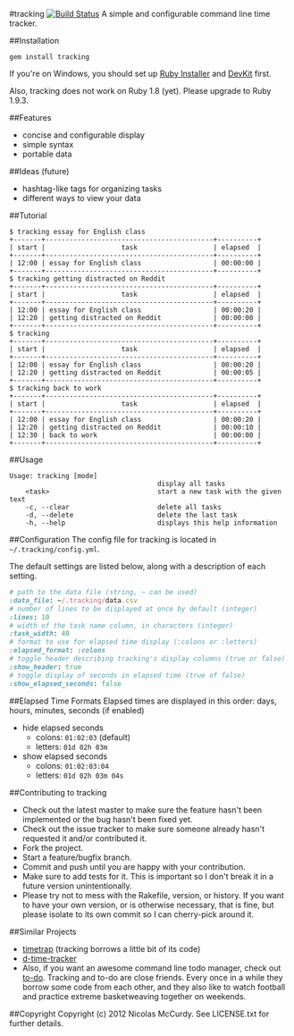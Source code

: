 #tracking [![Build Status](https://secure.travis-ci.org/thenickperson/tracking.png?branch=master)](http://travis-ci.org/thenickperson/tracking)
A simple and configurable command line time tracker.

##Installation

`gem install tracking`

If you're on Windows, you should set up [Ruby Installer](http://rubyinstaller.org/downloads/) and [DevKit](https://github.com/oneclick/rubyinstaller/wiki/Development-Kit) first.

Also, tracking does not work on Ruby 1.8 (yet). Please upgrade to Ruby 1.9.3.

##Features
- concise and configurable display
- simple syntax
- portable data

##Ideas (future)
- hashtag-like tags for organizing tasks
- different ways to view your data

##Tutorial
```
$ tracking essay for English class
+-------+------------------------------------------+----------+
| start |                   task                   | elapsed  |
+-------+------------------------------------------+----------+
| 12:00 | essay for English class                  | 00:00:00 |
+-------+------------------------------------------+----------+
$ tracking getting distracted on Reddit
+-------+------------------------------------------+----------+
| start |                   task                   | elapsed  |
+-------+------------------------------------------+----------+
| 12:00 | essay for English class                  | 00:00:20 |
| 12:20 | getting distracted on Reddit             | 00:00:00 |
+-------+------------------------------------------+----------+
$ tracking
+-------+------------------------------------------+----------+
| start |                   task                   | elapsed  |
+-------+------------------------------------------+----------+
| 12:00 | essay for English class                  | 00:00:20 |
| 12:20 | getting distracted on Reddit             | 00:00:05 |
+-------+------------------------------------------+----------+
$ tracking back to work
+-------+------------------------------------------+----------+
| start |                   task                   | elapsed  |
+-------+------------------------------------------+----------+
| 12:00 | essay for English class                  | 00:00:20 |
| 12:20 | getting distracted on Reddit             | 00:00:10 |
| 12:30 | back to work                             | 00:00:00 |
+-------+------------------------------------------+----------+
```

##Usage
```
Usage: tracking [mode]
                                     display all tasks
    <task>                           start a new task with the given text
    -c, --clear                      delete all tasks
    -d, --delete                     delete the last task
    -h, --help                       displays this help information
```

##Configuration
The config file for tracking is located in `~/.tracking/config.yml`.

The default settings are listed below, along with a description of each setting.
```ruby
# path to the data file (string, ~ can be used)
:data_file: ~/.tracking/data.csv
# number of lines to be displayed at once by default (integer)
:lines: 10
# width of the task name column, in characters (integer)
:task_width: 40
# format to use for elapsed time display (:colons or :letters)
:elapsed_format: :colons
# toggle header describing tracking's display columns (true or false)
:show_header: true
# toggle display of seconds in elapsed time (true of false)
:show_elapsed_seconds: false
```

##Elapsed Time Formats
Elapsed times are displayed in this order: days, hours, minutes, seconds (if enabled)
- hide elapsed seconds
	- colons: `01:02:03` (default)
	- letters: `01d 02h 03m`
- show elapsed seconds
	- colons: `01:02:03:04`
	- letters: `01d 02h 03m 04s`

##Contributing to tracking
- Check out the latest master to make sure the feature hasn't been implemented or the bug hasn't been fixed yet.
- Check out the issue tracker to make sure someone already hasn't requested it and/or contributed it.
- Fork the project.
- Start a feature/bugfix branch.
- Commit and push until you are happy with your contribution.
- Make sure to add tests for it. This is important so I don't break it in a future version unintentionally.
- Please try not to mess with the Rakefile, version, or history. If you want to have your own version, or is otherwise necessary, that is fine, but please isolate to its own commit so I can cherry-pick around it.

##Similar Projects
- [timetrap](https://github.com/samg/timetrap) (tracking borrows a little bit of its code)
- [d-time-tracker](https://github.com/DanielVF/d-time-tracker)
- Also, if you want an awesome command line todo manager, check out [to-do](http://github.com/kristenmills/to-do). Tracking and to-do are close friends. Every once in a while they borrow some code from each other, and they also like to watch football and practice extreme basketweaving together on weekends.

##Copyright
Copyright (c) 2012 Nicolas McCurdy. See LICENSE.txt for
further details.
